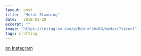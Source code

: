 ```yaml
---
layout: post
title:  "Metal Stamping"
date:   2018-01-28
excerpt: ""
image: "https://instagram.com/p/Beb-xFphcK4/media/?size=l"
tags: crafting
---
```


[on Instagram](https://www.instagram.com/p/Beb-xFphcK4/)

